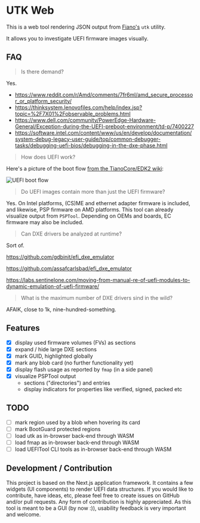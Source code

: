 # UTK Web

This is a web tool rendering JSON output from
[Fiano's](https://github.com/linuxboot/fiano) `utk` utility.

It allows you to investigate UEFI firmware images visually.

## FAQ

> Is there demand?

Yes.

- https://www.reddit.com/r/Amd/comments/7fr6ml/amd_secure_processor_or_platform_security/
- https://thinksystem.lenovofiles.com/help/index.jsp?topic=%2F7X01%2Fobservable_problems.html
- https://www.dell.com/community/PowerEdge-Hardware-General/Exception-during-the-UEFI-preboot-environment/td-p/7400227
- https://software.intel.com/content/www/us/en/develop/documentation/system-debug-legacy-user-guide/top/common-debugger-tasks/debugging-uefi-bios/debugging-in-the-dxe-phase.html

> How does UEFI work?

Here's a picture of the boot flow [from the TianoCore/EDK2 wiki](
https://github.com/tianocore/tianocore.github.io/wiki/):

![UEFI boot flow](
https://raw.githubusercontent.com/tianocore/tianocore.github.io/master/images/PI_Boot_Phases.JPG)

> Do UEFI images contain more than just the UEFI firmware?

Yes. On Intel platforms, (CS)ME and ethernet adapter firmware is included, and
likewise, PSP firmware on AMD platforms. This tool can already visualize output
from `PSPTool`. Depending on OEMs and boards, EC firmware may also be included.

> Can DXE drivers be analyzed at runtime?

Sort of.

https://github.com/gdbinit/efi_dxe_emulator

https://github.com/assafcarlsbad/efi_dxe_emulator

https://labs.sentinelone.com/moving-from-manual-re-of-uefi-modules-to-dynamic-emulation-of-uefi-firmware/

> What is the maximum number of DXE drivers sind in the wild?

AFAIK, close to 1k, nine-hundred-something.

## Features

- [x] display used firmware volumes (FVs) as sections
- [x] expand / hide large DXE sections
- [x] mark GUID, highlighted globally
- [x] mark any blob card (no further functionality yet)
- [x] display flash usage as reported by `fmap` (in a side panel)
- [x] visualize PSPTool output
  * sections ("directories") and entries
  * display indicators for properties like verified, signed, packed etc

## TODO

- [ ] mark region used by a blob when hovering its card
- [ ] mark BootGuard protected regions
- [ ] load utk as in-browser back-end through WASM
- [ ] load fmap as in-browser back-end through WASM
- [ ] load UEFITool CLI tools as in-browser back-end through WASM

## Development / Contribution

This project is based on the Next.js application framework. It contains a few
widgets (UI components) to render UEFI data structures. If you would like to
contribute, have ideas, etc, please feel free to create issues on GitHub and/or
pull requests. Any form of contribution is highly appreciated. As this tool is
meant to be a GUI (by now :)), usability feedback is very important and welcome.
